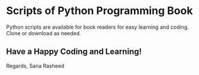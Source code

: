 # Scripts of Python Programming Book
Python scripts are available for book readers for easy learning and coding.
Clone or download as needed.

## Have a Happy Coding and Learning!

Regards,
Sana Rasheed
